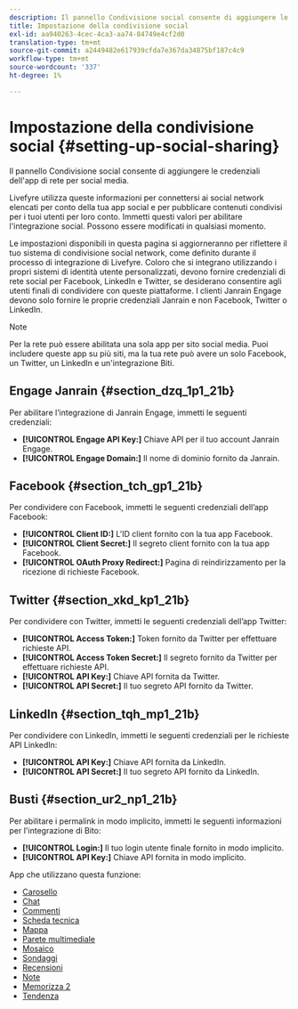 ```yaml
---
description: Il pannello Condivisione social consente di aggiungere le credenziali dell'app di rete per social media.
title: Impostazione della condivisione social
exl-id: aa940263-4cec-4ca3-aa74-84749e4cf2d0
translation-type: tm+mt
source-git-commit: a2449482e617939cfda7e367da34875bf187c4c9
workflow-type: tm+mt
source-wordcount: '337'
ht-degree: 1%

---
```


# Impostazione della condivisione social {#setting-up-social-sharing}

Il pannello Condivisione social consente di aggiungere le credenziali dell&#39;app di rete per social media.

Livefyre utilizza queste informazioni per connettersi ai social network elencati per conto della tua app social e per pubblicare contenuti condivisi per i tuoi utenti per loro conto. Immetti questi valori per abilitare l&#39;integrazione social. Possono essere modificati in qualsiasi momento.

Le impostazioni disponibili in questa pagina si aggiorneranno per riflettere il tuo sistema di condivisione social network, come definito durante il processo di integrazione di Livefyre. Coloro che si integrano utilizzando i propri sistemi di identità utente personalizzati, devono fornire credenziali di rete social per Facebook, LinkedIn e Twitter, se desiderano consentire agli utenti finali di condividere con queste piattaforme. I clienti Janrain Engage devono solo fornire le proprie credenziali Janrain e non Facebook, Twitter o LinkedIn.

>[!NOTE]
>
>Per la rete può essere abilitata una sola app per sito social media. Puoi includere queste app su più siti, ma la tua rete può avere un solo Facebook, un Twitter, un LinkedIn e un&#39;integrazione Biti.

## Engage Janrain {#section_dzq_1p1_21b}

Per abilitare l’integrazione di Janrain Engage, immetti le seguenti credenziali:

* **[!UICONTROL Engage API Key:]** Chiave API per il tuo account Janrain Engage.
* **[!UICONTROL Engage Domain:]** Il nome di dominio fornito da Janrain.

## Facebook {#section_tch_gp1_21b}

Per condividere con Facebook, immetti le seguenti credenziali dell’app Facebook:

* **[!UICONTROL Client ID:]** L’ID client fornito con la tua app Facebook.
* **[!UICONTROL Client Secret:]** Il segreto client fornito con la tua app Facebook.
* **[!UICONTROL OAuth Proxy Redirect:]** Pagina di reindirizzamento per la ricezione di richieste Facebook.

## Twitter {#section_xkd_kp1_21b}

Per condividere con Twitter, immetti le seguenti credenziali dell’app Twitter:

* **[!UICONTROL Access Token:]** Token fornito da Twitter per effettuare richieste API.
* **[!UICONTROL Access Token Secret:]** Il segreto fornito da Twitter per effettuare richieste API.
* **[!UICONTROL API Key:]** Chiave API fornita da Twitter.
* **[!UICONTROL API Secret:]** Il tuo segreto API fornito da Twitter.

## LinkedIn {#section_tqh_mp1_21b}

Per condividere con LinkedIn, immetti le seguenti credenziali per le richieste API LinkedIn:

* **[!UICONTROL API Key:]** Chiave API fornita da LinkedIn.
* **[!UICONTROL API Secret:]** Il tuo segreto API fornito da LinkedIn.

## Busti {#section_ur2_np1_21b}

Per abilitare i permalink in modo implicito, immetti le seguenti informazioni per l&#39;integrazione di Bito:

* **[!UICONTROL Login:]** Il tuo login utente finale fornito in modo implicito.
* **[!UICONTROL API Key:]** Chiave API fornita in modo implicito.



App che utilizzano questa funzione:
* [Carosello](/help/using/c-about-apps/c-carousel-app/c-carousel-app.md#c_carousel_app)
* [Chat](/help/using/c-about-apps/c-chat-app/c-chat-app.md#c_chat_app)
* [Commenti](/help/using/c-about-apps/c-comments/c-comments.md)
* [Scheda tecnica](/help/using/c-about-apps/c-feature-card-app/c-feature-card-app.md#c_feature_card_app)
* [Mappa](/help/using/c-about-apps/c-map-app/c-map-app.md#c_map_app)
* [Parete multimediale](/help/using/c-about-apps/c-media-wall-app/c-media-wall-app.md#c_media_wall_app)
* [Mosaico](/help/using/c-about-apps/c-mosaic-app/c-mosaic-app.md#c_mosaic_app)
* [Sondaggi](/help/using/c-about-apps/c-polls-app/c-polls-app.md#c_polls_app)
* [Recensioni](/help/using/c-about-apps/c-reviews-app/c-reviews-app.md#c_reviews_app)
* [Note](/help/using/c-about-apps/c-sidenotes-app/c-sidenotes-app.md#c_sidenotes_app)
* [Memorizza 2](/help/using/c-about-apps/c-storify2/c-storify2.md#c_storify2)
* [Tendenza](/help/using/c-about-apps/c-trending-app/c-trending-app.md#c_trending_app)
